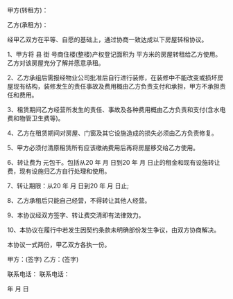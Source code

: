 
 


甲方(转租方)：


乙方(承租方)：


经甲乙双方在平等、自愿的基础上，通过协商一致达成以下房屋转租协议。


1、甲方将 县 街 号商住楼(整楼)产权登记面积为 平方米的房屋转租给乙方使用。乙方对该房屋充分了解并愿意承租。


2、乙方承组后需报经物业公司批准后自行进行装修，在装修中不能改变或损坏房屋现有结构，装修发生的责任事故及费用概由乙方负责支付和承担，甲方不承担责任和费用。


3、租赁期间乙方经营所发生的责任、事故及各种费用概由乙方负责和支付(含水电费和物管卫生费等)。


4、乙方在租赁期间对房屋、门窗及其它设施造成的损失必须由乙方负责修复。


5、甲方必须付清原租赁所有应该缴纳费用后再将房屋移交给乙方使用。


6、转让费为 元包干。包括从20 年 月 日到20 年 月 日止的租金和现有设施转让费，现有设施归乙方自行处理和使用。


7、转让期限：从20 年 月 日到20 年 月 日止;


8、乙方承租后只能自己经营，不得转让其他人经营。


9、本协议经双方签字、转让费交清即有法律效力。


10、本协议在履行中若发生因契约条款未明确部份发生争议，由双方协商解决。


本协议一式两份，甲乙双方各执一份。


甲方：(签字)     乙方：(签字)


联系电话：       联系电话：


年 月 日
 


 

 
 
 
 
 
  


  
 

  


  


  
 
 
 
 

